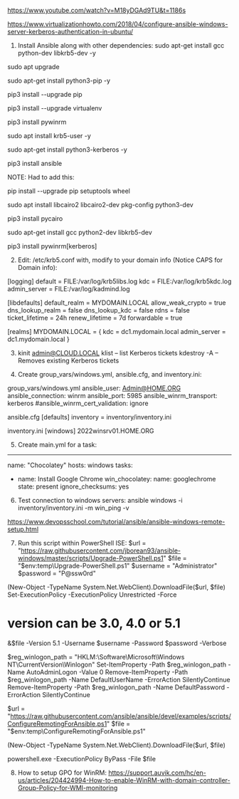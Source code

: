 https://www.youtube.com/watch?v=M18yDGAd9TU&t=1186s

https://www.virtualizationhowto.com/2018/04/configure-ansible-windows-server-kerberos-authentication-in-ubuntu/

1.  Install Ansible along with other dependencies:
sudo apt-get install gcc python-dev libkrb5-dev -y

sudo apt upgrade

sudo apt-get install python3-pip -y

pip3 install --upgrade pip

pip3 install --upgrade virtualenv

pip3 install pywinrm

sudo apt install krb5-user -y

sudo apt-get install python3-kerberos -y

pip3 install ansible

NOTE:  Had to add this:

pip install --upgrade pip setuptools wheel

sudo apt install libcairo2 libcairo2-dev pkg-config python3-dev

pip3 install pycairo

sudo apt-get install gcc python2-dev libkrb5-dev

pip3 install pywinrm[kerberos]

2.  Edit:  /etc/krb5.conf with, modify to your domain info (Notice CAPS for Domain info):

[logging]
 default = FILE:/var/log/krb5libs.log
 kdc = FILE:/var/log/krb5kdc.log
 admin_server = FILE:/var/log/kadmind.log

[libdefaults]
 default_realm = MYDOMAIN.LOCAL
 allow_weak_crypto = true
 dns_lookup_realm = false
 dns_lookup_kdc = false
 rdns = false
 ticket_lifetime = 24h
 renew_lifetime = 7d
 forwardable = true

[realms]
 MYDOMAIN.LOCAL = {
  kdc = dc1.mydomain.local
  admin_server = dc1.mydomain.local
 }

3.  kinit admin@CLOUD.LOCAL
klist – list Kerberos tickets
kdestroy -A – Removes existing Kerberos tickets

4. Create group_vars/windows.yml, ansible.cfg, and inventory.ini:
	
group_vars/windows.yml
ansible_user: Admin@HOME.ORG
ansible_connection: winrm
ansible_port: 5985
ansible_winrm_transport: kerberos
#ansible_winrm_cert_validation: ignore

ansible.cfg
[defaults]
inventory = inventory/inventory.ini

inventory.ini
[windows]
2022winsrv01.HOME.ORG

5.  Create main.yml for a task:

---
name: "Chocolatey"
hosts: windows
tasks:
  - name: Install Google Chrome
  win_chocolatey:
    name: googlechrome
    state: present
    ignore_checksums: yes

6.  Test connection to windows servers:
ansible windows -i inventory/inventory.ini -m win_ping -v

https://www.devopsschool.com/tutorial/ansible/ansible-windows-remote-setup.html

7.  Run this script within PowerShell ISE:
$url = "https://raw.githubusercontent.com/jborean93/ansible-windows/master/scripts/Upgrade-PowerShell.ps1"
$file = "$env:temp\Upgrade-PowerShell.ps1"
$username = "Administrator"
$password = "P@ssw0rd"

(New-Object -TypeName System.Net.WebClient).DownloadFile($url, $file)
Set-ExecutionPolicy -ExecutionPolicy Unrestricted -Force

# version can be 3.0, 4.0 or 5.1
&$file -Version 5.1 -Username $username -Password $password -Verbose

$reg_winlogon_path = "HKLM:\Software\Microsoft\Windows NT\CurrentVersion\Winlogon"
Set-ItemProperty -Path $reg_winlogon_path -Name AutoAdminLogon -Value 0
Remove-ItemProperty -Path $reg_winlogon_path -Name DefaultUserName -ErrorAction SilentlyContinue
Remove-ItemProperty -Path $reg_winlogon_path -Name DefaultPassword -ErrorAction SilentlyContinue

$url = "https://raw.githubusercontent.com/ansible/ansible/devel/examples/scripts/ConfigureRemotingForAnsible.ps1"
$file = "$env:temp\ConfigureRemotingForAnsible.ps1"

(New-Object -TypeName System.Net.WebClient).DownloadFile($url, $file)

powershell.exe -ExecutionPolicy ByPass -File $file

8.  How to setup GPO for WinRM:
https://support.auvik.com/hc/en-us/articles/204424994-How-to-enable-WinRM-with-domain-controller-Group-Policy-for-WMI-monitoring




